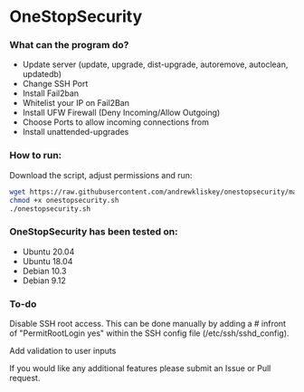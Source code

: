# OneStopSecurity

### What can the program do?
  - Update server (update, upgrade, dist-upgrade, autoremove, autoclean, updatedb)
  - Change SSH Port 
  - Install Fail2ban
  - Whitelist your IP on Fail2Ban
  - Install UFW Firewall (Deny Incoming/Allow Outgoing)
  - Choose Ports to allow incoming connections from
  - Install unattended-upgrades

### How to run:
Download the script, adjust permissions and run:
```bash
wget https://raw.githubusercontent.com/andrewkliskey/onestopsecurity/master/onestopsecurity.sh
chmod +x onestopsecurity.sh
./onestopsecurity.sh
```

### OneStopSecurity has been tested on:
  - Ubuntu 20.04
  - Ubuntu 18.04
  - Debian 10.3
  - Debian 9.12

### To-do

Disable SSH root access.
This can be done manually by adding a # infront of "PermitRootLogin yes" within the SSH config file (/etc/ssh/sshd_config).

Add validation to user inputs
  
  
  

If you would like any additional features please submit an Issue or Pull request.